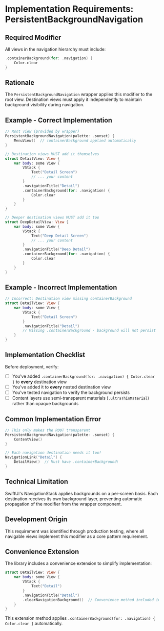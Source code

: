 # Implementation Requirements: PersistentBackgroundNavigation

## Required Modifier

All views in the navigation hierarchy must include:

```swift
.containerBackground(for: .navigation) {
    Color.clear
}
```

## Rationale

The `PersistentBackgroundNavigation` wrapper applies this modifier to the root view. Destination views must apply it independently to maintain background visibility during navigation.

## Example - Correct Implementation

```swift
// Root view (provided by wrapper)
PersistentBackgroundNavigation(palette: .sunset) {
    MenuView()  // containerBackground applied automatically
}

// Destination views MUST add it themselves
struct DetailView: View {
    var body: some View {
        VStack {
            Text("Detail Screen")
            // ... your content
        }
        .navigationTitle("Detail")
        .containerBackground(for: .navigation) {
            Color.clear
        }
    }
}

// Deeper destination views MUST add it too
struct DeepDetailView: View {
    var body: some View {
        VStack {
            Text("Deep Detail Screen")
            // ... your content
        }
        .navigationTitle("Deep Detail")
        .containerBackground(for: .navigation) {
            Color.clear
        }
    }
}
```

## Example - Incorrect Implementation

```swift
// Incorrect: Destination view missing containerBackground
struct DetailView: View {
    var body: some View {
        VStack {
            Text("Detail Screen")
        }
        .navigationTitle("Detail")
        // Missing .containerBackground - background will not persist
    }
}
```

## Implementation Checklist

Before deployment, verify:

- [ ] You've added `.containerBackground(for: .navigation) { Color.clear }` to **every** destination view
- [ ] You've added it to **every** nested destination view
- [ ] You've tested navigation to verify the background persists
- [ ] Content layers use semi-transparent materials (`.ultraThinMaterial`) rather than opaque backgrounds

## Common Implementation Error

```swift
// This only makes the ROOT transparent
PersistentBackgroundNavigation(palette: .sunset) {
    ContentView()
}

// Each navigation destination needs it too!
NavigationLink("Detail") {
    DetailView()  // Must have .containerBackground!
}
```

## Technical Limitation

SwiftUI's NavigationStack applies backgrounds on a per-screen basis. Each destination receives its own background layer, preventing automatic propagation of the modifier from the wrapper component.

## Development Origin

This requirement was identified through production testing, where all navigable views implement this modifier as a core pattern requirement.

## Convenience Extension

The library includes a convenience extension to simplify implementation:

```swift
struct DetailView: View {
    var body: some View {
        VStack {
            Text("Detail")
        }
        .navigationTitle("Detail")
        .clearNavigationBackground()  // Convenience method included in library
    }
}
```

This extension method applies `.containerBackground(for: .navigation) { Color.clear }` automatically.
